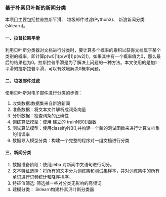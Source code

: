 ###  基于朴素贝叶斯的新闻分类
本项目主要包括拉普拉斯平滑、
垃圾邮件过滤(Python3)、
新浪新闻分类(sklearn)。
#### 一、拉普拉斯平滑
利用贝叶斯分类器对文档进行分类时，要计算多个概率的乘积以获得文档属于某个类别的概率，即计算p(w0|1)p(w1|1)p(w2|1)。如果其中有一个概率值为0，那么最后的结果也为0。拉斯拉普平滑是为了解决上问题的一种方法。本文使用的是加1平滑的拉斯拉普平滑，可以有效地解决0概率问题。
#### 二、垃圾邮件过滤
使用贝叶斯对电子邮件进行分类的步骤：    
 1. 收集数据:数据集来自新浪新闻
 2. 准备数据：将文本文件解析成词条向量
 3. 分析数据：检查词条的正确性
 4. 训练算法模型：使用 建立的 trainNB0()函数
 5. 测试算法模型：使用classifyNB(),并构建一个新的测试函数来进行计算文档集的错误率
 6. 数据导入模型分类：构建一个完整的程序对一组文档进行分类
#### 三、新闻分类
 1. 数据准备阶段：使用jieba 对新闻中文语句进行切分。
 2. 文本特征选择：将所有的文本分为训练集和测试集样本，并对训练集中的所有单词进行词频统计和降序排序。
 3. 特征值筛选:   筛选掉一些对分类无影响的高频词
 4. 建模分类：    Sklearn构建朴素贝叶斯分类器
